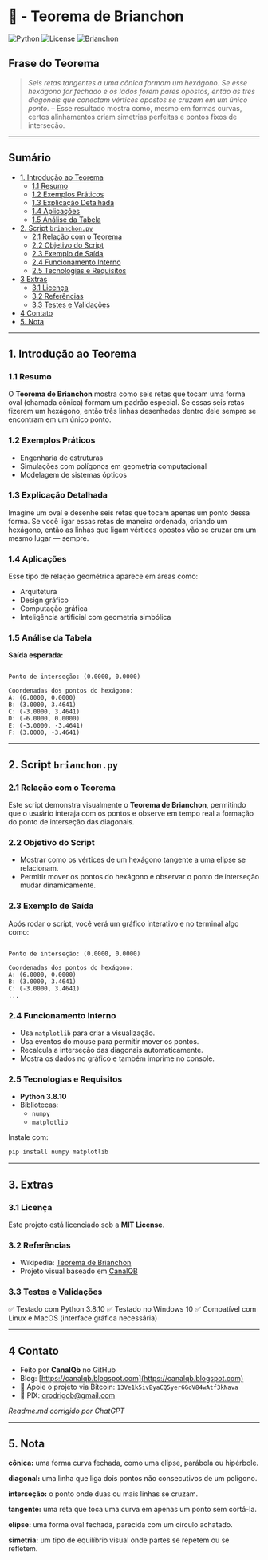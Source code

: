 # 🔷 - Teorema de Brianchon
[![Python](https://img.shields.io/badge/Python-3.8.10-blue.svg)](https://www.python.org/)
[![License](https://img.shields.io/badge/license-MIT-green)](LICENSE)
[![Brianchon](https://img.shields.io/badge/Teorema-Brianchon-ff69b4.svg)](https://en.wikipedia.org/wiki/Brianchon's_theorem)

## Frase do Teorema

> *Seis retas tangentes a uma cônica formam um hexágono. Se esse hexágono for fechado e os lados forem pares opostos, então as três diagonais que conectam vértices opostos se cruzam em um único ponto.* – Esse resultado mostra como, mesmo em formas curvas, certos alinhamentos criam simetrias perfeitas e pontos fixos de interseção.

---

## Sumário

* [1. Introdução ao Teorema](#1-introdução-ao-teorema)  
  * [1.1 Resumo](#11-resumo)  
  * [1.2 Exemplos Práticos](#12-exemplos-práticos)  
  * [1.3 Explicação Detalhada](#13-explicação-detalhada)  
  * [1.4 Aplicações](#14-aplicações)  
  * [1.5 Análise da Tabela](#15-análise-da-tabela)  
* [2. Script `brianchon.py`](#2-script-brianchonpy)  
  * [2.1 Relação com o Teorema](#21-relação-com-o-teorema)  
  * [2.2 Objetivo do Script](#22-objetivo-do-script)  
  * [2.3 Exemplo de Saída](#23-exemplo-de-saída)  
  * [2.4 Funcionamento Interno](#24-funcionamento-interno)  
  * [2.5 Tecnologias e Requisitos](#25-tecnologias-e-requisitos)  
* [3 Extras](#3-extras)  
  * [3.1 Licença](#31-licença)  
  * [3.2 Referências](#32-referências)  
  * [3.3 Testes e Validações](#33-testes-e-validações)  
* [4 Contato](#4-contato)  
* [5. Nota](#5-nota)  

---

## 1. Introdução ao Teorema

### 1.1 Resumo
O **Teorema de Brianchon** mostra como seis retas que tocam uma forma oval (chamada cônica) formam um padrão especial. Se essas seis retas fizerem um hexágono, então três linhas desenhadas dentro dele sempre se encontram em um único ponto.

### 1.2 Exemplos Práticos
- Engenharia de estruturas
- Simulações com polígonos em geometria computacional
- Modelagem de sistemas ópticos

### 1.3 Explicação Detalhada
Imagine um oval e desenhe seis retas que tocam apenas um ponto dessa forma. Se você ligar essas retas de maneira ordenada, criando um hexágono, então as linhas que ligam vértices opostos vão se cruzar em um mesmo lugar — sempre.

### 1.4 Aplicações
Esse tipo de relação geométrica aparece em áreas como:
- Arquitetura
- Design gráfico
- Computação gráfica
- Inteligência artificial com geometria simbólica

### 1.5 Análise da Tabela

**Saída esperada:**
```

Ponto de interseção: (0.0000, 0.0000)

Coordenadas dos pontos do hexágono:
A: (6.0000, 0.0000)
B: (3.0000, 3.4641)
C: (-3.0000, 3.4641)
D: (-6.0000, 0.0000)
E: (-3.0000, -3.4641)
F: (3.0000, -3.4641)

```

---

## 2. Script `brianchon.py`

### 2.1 Relação com o Teorema
Este script demonstra visualmente o **Teorema de Brianchon**, permitindo que o usuário interaja com os pontos e observe em tempo real a formação do ponto de interseção das diagonais.

### 2.2 Objetivo do Script
- Mostrar como os vértices de um hexágono tangente a uma elipse se relacionam.
- Permitir mover os pontos do hexágono e observar o ponto de interseção mudar dinamicamente.

### 2.3 Exemplo de Saída
Após rodar o script, você verá um gráfico interativo e no terminal algo como:

```

Ponto de interseção: (0.0000, 0.0000)

Coordenadas dos pontos do hexágono:
A: (6.0000, 0.0000)
B: (3.0000, 3.4641)
C: (-3.0000, 3.4641)
...

````

### 2.4 Funcionamento Interno
- Usa `matplotlib` para criar a visualização.
- Usa eventos do mouse para permitir mover os pontos.
- Recalcula a interseção das diagonais automaticamente.
- Mostra os dados no gráfico e também imprime no console.

### 2.5 Tecnologias e Requisitos
- **Python 3.8.10**
- Bibliotecas:
  - `numpy`
  - `matplotlib`

Instale com:

```bash
pip install numpy matplotlib
````

---

## 3. Extras

### 3.1 Licença

Este projeto está licenciado sob a **MIT License**.

### 3.2 Referências

* Wikipedia: [Teorema de Brianchon](https://en.wikipedia.org/wiki/Brianchon's_theorem)
* Projeto visual baseado em [CanalQB](https://canalqb.blogspot.com)

### 3.3 Testes e Validações

✅ Testado com Python 3.8.10
✅ Testado no Windows 10
✅ Compatível com Linux e MacOS (interface gráfica necessária)

---

## 4 Contato

* Feito por **CanalQb** no GitHub
* Blog: [https://canalqb.blogspot.com](https://canalqb.blogspot.com)
* 💸 Apoie o projeto via Bitcoin: `13Ve1k5ivByaCQ5yer6GoV84wAtf3kNava`
* 📧 PIX: [qrodrigob@gmail.com](mailto:qrodrigob@gmail.com)

*Readme.md corrigido por ChatGPT*

---

## 5. Nota

**cônica:**
uma forma curva fechada, como uma elipse, parábola ou hipérbole.

**diagonal:**
uma linha que liga dois pontos não consecutivos de um polígono.

**interseção:**
o ponto onde duas ou mais linhas se cruzam.

**tangente:**
uma reta que toca uma curva em apenas um ponto sem cortá-la.

**elipse:**
uma forma oval fechada, parecida com um círculo achatado.

**simetria:**
um tipo de equilíbrio visual onde partes se repetem ou se refletem.
